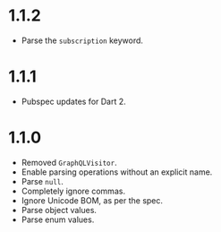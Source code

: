 # 1.1.2
* Parse the `subscription` keyword.

# 1.1.1
* Pubspec updates for Dart 2.

# 1.1.0
* Removed `GraphQLVisitor`.
* Enable parsing operations without an explicit
name.
* Parse `null`.
* Completely ignore commas.
* Ignore Unicode BOM, as per the spec.
* Parse object values.
* Parse enum values.